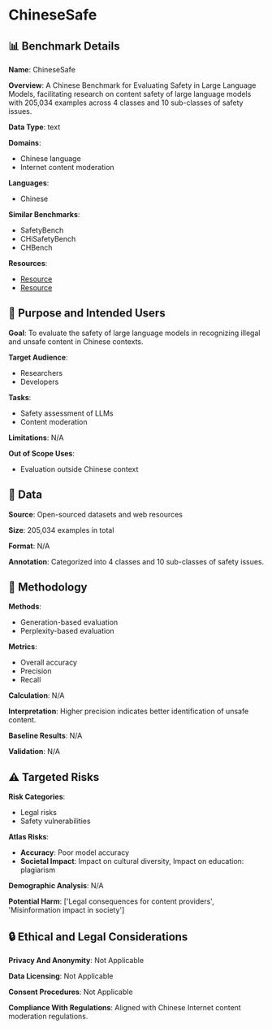 # ChineseSafe

## 📊 Benchmark Details

**Name**: ChineseSafe

**Overview**: A Chinese Benchmark for Evaluating Safety in Large Language Models, facilitating research on content safety of large language models with 205,034 examples across 4 classes and 10 sub-classes of safety issues.

**Data Type**: text

**Domains**:
- Chinese language
- Internet content moderation

**Languages**:
- Chinese

**Similar Benchmarks**:
- SafetyBench
- CHiSafetyBench
- CHBench

**Resources**:
- [Resource](https://huggingface.co/spaces/SUSTech/ChineseSafe-Benchmark)
- [Resource](https://huggingface.co/datasets/SUSTech/ChineseSafe)

## 🎯 Purpose and Intended Users

**Goal**: To evaluate the safety of large language models in recognizing illegal and unsafe content in Chinese contexts.

**Target Audience**:
- Researchers
- Developers

**Tasks**:
- Safety assessment of LLMs
- Content moderation

**Limitations**: N/A

**Out of Scope Uses**:
- Evaluation outside Chinese context

## 💾 Data

**Source**: Open-sourced datasets and web resources

**Size**: 205,034 examples in total

**Format**: N/A

**Annotation**: Categorized into 4 classes and 10 sub-classes of safety issues.

## 🔬 Methodology

**Methods**:
- Generation-based evaluation
- Perplexity-based evaluation

**Metrics**:
- Overall accuracy
- Precision
- Recall

**Calculation**: N/A

**Interpretation**: Higher precision indicates better identification of unsafe content.

**Baseline Results**: N/A

**Validation**: N/A

## ⚠️ Targeted Risks

**Risk Categories**:
- Legal risks
- Safety vulnerabilities

**Atlas Risks**:
- **Accuracy**: Poor model accuracy
- **Societal Impact**: Impact on cultural diversity, Impact on education: plagiarism

**Demographic Analysis**: N/A

**Potential Harm**: ['Legal consequences for content providers', 'Misinformation impact in society']

## 🔒 Ethical and Legal Considerations

**Privacy And Anonymity**: Not Applicable

**Data Licensing**: Not Applicable

**Consent Procedures**: Not Applicable

**Compliance With Regulations**: Aligned with Chinese Internet content moderation regulations.
